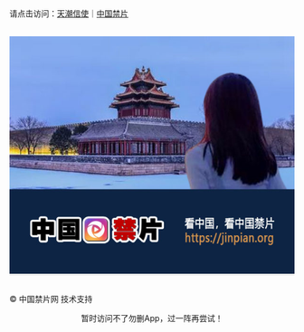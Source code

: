 <br>
<div id="home"></div>
<br>

请点击访问：<span><a href="https://tc.b513.store">天潮信使</a>｜<span><a href="https://jp.b513.store/" target="_self">中国禁片</a></span>

</br>

<div style="width:100%;background-color:#eee;"><a href="https://jp.b513.online/" target="_self"><img src="https://github.com/JohnChen201502/jinpian/blob/master/git-jinpian.jpg?raw=true"/></a></div>

</br>

© 中国禁片网 技术支持

<p align="center">暂时访问不了勿删App，过一阵再尝试！</p>
